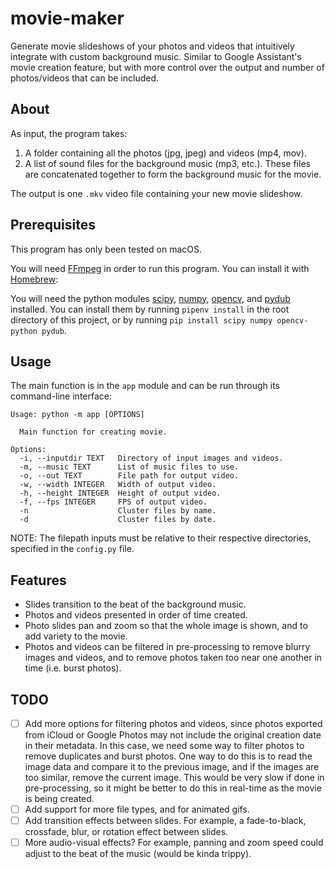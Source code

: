 # movie-maker
Generate movie slideshows of your photos and videos that intuitively integrate with custom background music. Similar to Google Assistant's movie creation feature, but with more control over the output and number of photos/videos that can be included.

## About
As input, the program takes:
1. A folder containing all the photos (jpg, jpeg) and videos (mp4, mov).
2. A list of sound files for the background music (mp3, etc.). These files are concatenated together to form the background music for the movie.

The output is one `.mkv` video file containing your new movie slideshow.

## Prerequisites
This program has only been tested on macOS.

You will need [FFmpeg](https://ffmpeg.org/) in order to run this program. You can install it with [Homebrew](https://brew.sh/):

You will need the python modules [scipy](https://www.scipy.org/install.html), [numpy](https://www.numpy.org/), [opencv](https://pypi.org/project/opencv-python/), and [pydub](https://github.com/jiaaro/pydub#installation) installed. You can install them by running `pipenv install` in the root directory of this project, or by running `pip install scipy numpy opencv-python pydub`.

## Usage
The main function is in the `app` module and can be run through its command-line interface:
```
Usage: python -m app [OPTIONS]

  Main function for creating movie.

Options:
  -i, --inputdir TEXT   Directory of input images and videos.
  -m, --music TEXT      List of music files to use.
  -o, --out TEXT        File path for output video.
  -w, --width INTEGER   Width of output video.
  -h, --height INTEGER  Height of output video.
  -f, --fps INTEGER     FPS of output video.
  -n                    Cluster files by name.
  -d                    Cluster files by date.
```
NOTE: The filepath inputs must be relative to their respective directories, specified in the `config.py` file.

## Features
- Slides transition to the beat of the background music.
- Photos and videos presented in order of time created.
- Photo slides pan and zoom so that the whole image is shown, and to add variety to the movie.
- Photos and videos can be filtered in pre-processing to remove blurry images and videos, and to remove photos taken too near one another in time (i.e. burst photos).

## TODO
- [ ] Add more options for filtering photos and videos, since photos exported from iCloud or Google Photos may not include the original creation date in their metadata. In this case, we need some way to filter photos to remove duplicates and burst photos. One way to do this is to read the image data and compare it to the previous image, and if the images are too similar, remove the current image. This would be very slow if done in pre-processing, so it might be better to do this in real-time as the movie is being created.
- [ ] Add support for more file types, and for animated gifs.
- [ ] Add transition effects between slides. For example, a fade-to-black, crossfade, blur, or rotation effect between slides.
- [ ] More audio-visual effects? For example, panning and zoom speed could adjust to the beat of the music (would be kinda trippy).

